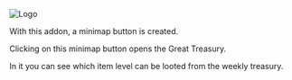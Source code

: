 ![Logo]([relative/path/in/repository/to/image.svg](https://github.com/BloodDragon2580/VaultButton/blob/main/VaultButton_Logo.png))

With this addon, a minimap button is created.

Clicking on this minimap button opens the Great Treasury. 

In it you can see which item level can be looted from the weekly treasury.

